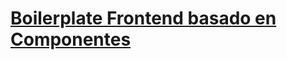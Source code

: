 # [Boilerplate Frontend basado en Componentes](https://github.com/jonmircha/frontend-components-boilerplate)
